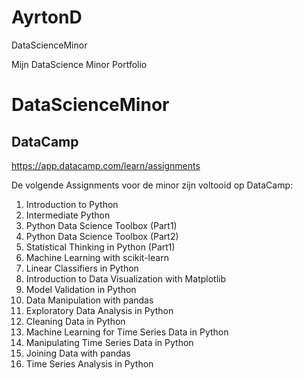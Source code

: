 # AyrtonD
DataScienceMinor

Mijn DataScience Minor Portfolio

<h1>DataScienceMinor</h1>

<h2>DataCamp</h2>

https://app.datacamp.com/learn/assignments

De volgende Assignments voor de minor zijn voltooid op DataCamp:

1. Introduction to Python 
2. Intermediate Python
3. Python Data Science Toolbox (Part1)
4. Python Data Science Toolbox (Part2)
5. Statistical Thinking in Python (Part1)
6. Machine Learning with scikit-learn
7. Linear Classifiers in Python
8. Introduction to Data Visualization with Matplotlib
9. Model Validation in Python
10. Data Manipulation with pandas
11. Exploratory Data Analysis in Python
12. Cleaning Data in Python
13. Machine Learning for Time Series Data in Python
14. Manipulating Time Series Data in Python
15. Joining Data with pandas
16. Time Series Analysis in Python

